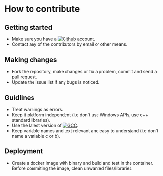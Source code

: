 How to contribute
=================

## Getting started 

- Make sure you have a [![Github](https://github.com/)](https://github.com/) account.
- Contact any of the contributors by email or other means.

## Making changes

- Fork the repository, make changes or fix a problem, commit and send a pull request.
- Update the issue list if any bugs is noticed.

## Guidlines
- Treat warnings as errors.
- Keep it platform independent (i.e don't use Windows APIs, use c++ standard libraries).
- Use the latest version of [![GCC](https://gcc.gnu.org/)](https://gcc.gnu.org/).
- Keep variable names and text relevant and easy to understand (i.e don't name a variable c or b).

## Deployment
- Create a docker image with binary and build and test in the container. Before commiting the image, clean unwanted files/libraries. 
